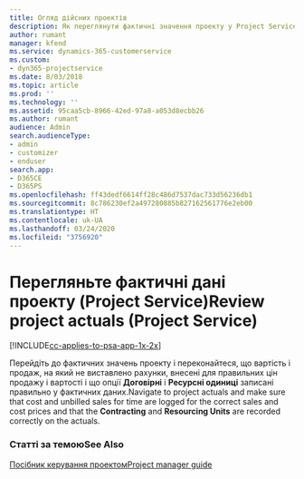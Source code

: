 ```yaml
---
title: Огляд дійсних проектів
description: Як переглянути фактичні значення проекту у Project Service
author: rumant
manager: kfend
ms.service: dynamics-365-customerservice
ms.custom:
- dyn365-projectservice
ms.date: 8/03/2018
ms.topic: article
ms.prod: ''
ms.technology: ''
ms.assetid: 95caa5cb-8966-42ed-97a8-a053d8ecbb26
ms.author: rumant
audience: Admin
search.audienceType:
- admin
- customizer
- enduser
search.app:
- D365CE
- D365PS
ms.openlocfilehash: ff43dedf6614ff28c486d7537dac733d56236db1
ms.sourcegitcommit: 8c786230ef2a497280885b827162561776e2eb00
ms.translationtype: HT
ms.contentlocale: uk-UA
ms.lasthandoff: 03/24/2020
ms.locfileid: "3756920"
---
```

# <a name="review-project-actuals-project-service"></a><span data-ttu-id="4ae90-103">Перегляньте фактичні дані проекту (Project Service)</span><span class="sxs-lookup"><span data-stu-id="4ae90-103">Review project actuals (Project Service)</span></span>

[!INCLUDE[cc-applies-to-psa-app-1x-2x](../includes/cc-applies-to-psa-app-1x-2x.md)]

<span data-ttu-id="4ae90-104">Перейдіть до фактичних значень проекту і переконайтеся, що вартість і продаж, на який не виставлено рахунки, внесені для правильних цін продажу і вартості і що опції **Договірні** і **Ресурсні одиниці** записані правильно у фактичних даних.</span><span class="sxs-lookup"><span data-stu-id="4ae90-104">Navigate to project actuals and make sure that cost and unbilled sales for time are logged for the correct sales and cost prices and that the **Contracting** and **Resourcing Units** are recorded correctly on the actuals.</span></span>  
  
### <a name="see-also"></a><span data-ttu-id="4ae90-105">Статті за темою</span><span class="sxs-lookup"><span data-stu-id="4ae90-105">See Also</span></span>  
 [<span data-ttu-id="4ae90-106">Посібник керування проектом</span><span class="sxs-lookup"><span data-stu-id="4ae90-106">Project manager guide</span></span>](../project-service/project-manager-guide.md)
